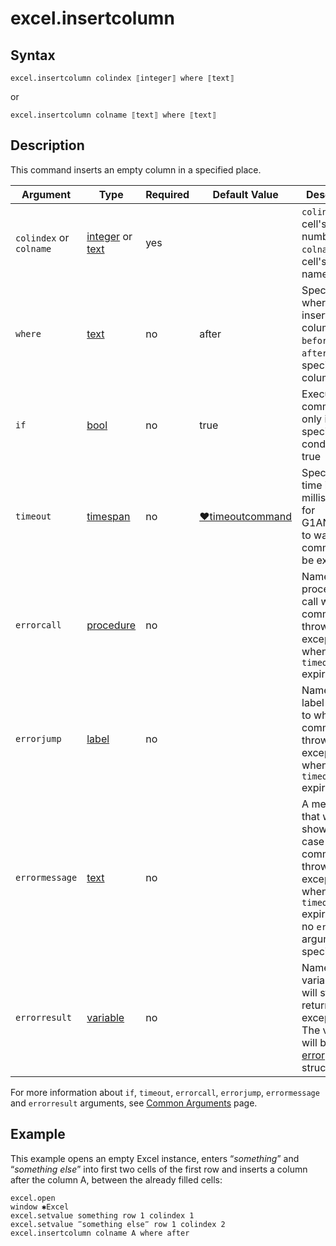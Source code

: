 # excel.insertcolumn

## Syntax

```G1ANT
excel.insertcolumn colindex ⟦integer⟧ where ⟦text⟧
```

or

```G1ANT
excel.insertcolumn colname ⟦text⟧ where ⟦text⟧
```

## Description

This command inserts an empty column in a specified place.

| Argument | Type | Required | Default Value | Description |
| -------- | ---- | -------- | ------------- | ----------- |
|`colindex` or `colname`| [integer](../../G1ANT.Language/Structures/IntegerStructure.md)  or [text](../../G1ANT.Language/Structures/TextStructure.md) | yes |  | `colindex`: cell's column number; `colname`: cell's column name |
| `where`                 | [text](../../G1ANT.Language/Structures/TextStructure.md) | no       | after                                                        | Specifies where to insert a column: `before` or `after` a specified column |
| `if`           | [bool](../../G1ANT.Language/Structures/BooleanStructure.md) | no       | true                                                        | Executes the command only if a specified condition is true   |
| `timeout`      | [timespan](../../G1ANT.Language/Structures/TimeSpanStructure.md) | no       | [♥timeoutcommand](../../G1ANT.Addon.Core/Variables/TimeoutCommandVariable.md) | Specifies time in milliseconds for G1ANT.Robot to wait for the command to be executed |
| `errorcall`    | [procedure](../../G1ANT.Language/Structures/ProcedureStructure.md) | no       |                                                             | Name of a procedure to call when the command throws an exception or when a given `timeout` expires |
| `errorjump`    | [label](../../G1ANT.Language/Structures/LabelStructure.md) | no       |                                                             | Name of the label to jump to when the command throws an exception or when a given `timeout` expires |
| `errormessage` | [text](../../G1ANT.Language/Structures/TextStructure.md) | no       |                                                             | A message that will be shown in case the command throws an exception or when a given `timeout` expires, and no `errorjump` argument is specified |
| `errorresult`  | [variable](../../G1ANT.Language/Structures/VariableStructure.md) | no       |                                                             | Name of a variable that will store the returned exception. The variable will be of [error](../../G1ANT.Language/Structures/ErrorStructure.md) structure  |

For more information about `if`, `timeout`, `errorcall`, `errorjump`, `errormessage` and `errorresult` arguments, see [Common Arguments](../../../appendices/common-arguments.md) page.

## Example

This example opens an empty Excel instance, enters “*something*” and “*something else*” into first two cells of the first row and inserts a column after the column A, between the already filled cells:

```G1ANT
excel.open
window ✱Excel
excel.setvalue something row 1 colindex 1
excel.setvalue ‴something else‴ row 1 colindex 2
excel.insertcolumn colname A where after
```

